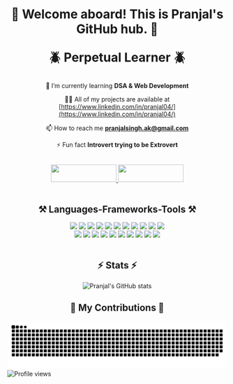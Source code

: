 <h1 align="center">👋 Welcome aboard! This is Pranjal's GitHub hub. 🚀<br> 

🪲 Perpetual Learner 🪲</h1>

<div align="center">

🌱 I’m currently learning **DSA & Web Development**

👨‍💻 All of my projects are available at [https://www.linkedin.com/in/pranjal04/](https://www.linkedin.com/in/pranjal04/)

📫 How to reach me **pranjalsingh.ak@gmail.com**

⚡ Fun fact **Introvert trying to be Extrovert**
</div>

<br>

<div align="center"> 
  <a href="https://linkedin.com/in/pranjal04" target="_blank">
    <img src="https://img.shields.io/badge/LinkedIn-0077B5?style=for-the-badge&logo=linkedin&logoColor=white" style="width: 150px; height: 40px;" >
  </a>
  <a href="https://leetcode.com/singh_pranjal_" target="_blank">
    <img src="https://img.shields.io/badge/LeetCode-FFA116?style=for-the-badge&logo=leetcode&logoColor=white" style="width: 150px; height: 40px;" >
  </a>
</div>

<br>

<div align="center">
  <h2>⚒️ Languages-Frameworks-Tools ⚒️</h2>
  <img src="https://skillicons.dev/icons?i=html" />
  <img src="https://skillicons.dev/icons?i=css" />
  <img src="https://skillicons.dev/icons?i=javascript" />
  <img src="https://skillicons.dev/icons?i=typescript" />
  <img src="https://skillicons.dev/icons?i=react" />
  <img src="https://skillicons.dev/icons?i=bootstrap" />
  <img src="https://skillicons.dev/icons?i=angular" />
  <img src="https://skillicons.dev/icons?i=vscode" />
  <img src="https://skillicons.dev/icons?i=github" />
  <img src="https://skillicons.dev/icons?i=nodejs" />
  <img src="https://skillicons.dev/icons?i=python" />
  <br>
  <img src="https://skillicons.dev/icons?i=express" />
  <img src="https://skillicons.dev/icons?i=mongodb" />
  <img src="https://skillicons.dev/icons?i=c" />
  <img src="https://skillicons.dev/icons?i=cpp" />
  <img src="https://skillicons.dev/icons?i=java" />
  <img src="https://skillicons.dev/icons?i=nextjs" />
  <img src="https://skillicons.dev/icons?i=mysql" />
  <img src="https://skillicons.dev/icons?i=postgresql" />
  <img src="https://skillicons.dev/icons?i=figma" />
  <img src="https://skillicons.dev/icons?i=git" />
</div>

<br>

<div align="center"> 
  <h2>⚡ Stats ⚡</h2>
  
  ![Pranjal's GitHub stats](https://github-readme-stats.vercel.app/api?username=singh-pranjal-2004&show_icons=true&theme=radical)
</div>

<div align="center">
  <h2>🐍 My Contributions 🐍</h2>
  <img alt="snake eating my contributions" src="https://raw.githubusercontent.com/singh-pranjal-2004/singh-pranjal-2004/output/snake.svg" />
</div>

<img style="float: left;" src="https://komarev.com/ghpvc/?username=singh-pranjal-2004&color=blue" alt="Profile views">
